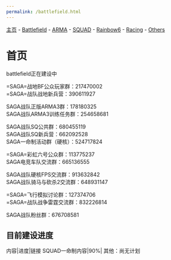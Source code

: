 ```yaml
---
permalink: /battlefield.html
---
```

[主页](https://saga2003.github.io/)   -  [Battlefield](https://saga2003.github.io/battlefield.html)   -   [ARMA](https://saga2003.github.io/arma.html)   -   [SQUAD](https://saga2003.github.io/squad.html)   -   [Rainbow6](https://saga2003.github.io/rainbow6.html)   -   [Racing](https://saga2003.github.io/racing.html)   -   [Others](https://saga2003.github.io/others.html)
# 首页

battlefield正在建设中

=SAGA=战地BF公众玩家群：217470002  
=SAGA=战队战地新兵营：390611927  

SAGA战队正版ARMA3群：178180325  
SAGA战队ARMA3训练任务群：254658681  

SAGA战队SQ公共群：680455119  
SAGA战队SQ新兵营：662092528  
SAGA一命制活动群（硬核）：524717824  

=SAGA=彩虹六号公众群：113775237  
SAGA电竞车队交流群：665136555  

SAGA战队硬核FPS交流群：913632842  
SAGA战队骑马与砍杀2交流群：648931147  

=SAGA=飞行模拟讨论群：127374706  
=SAGA=战队战争雷霆交流群：832226814  

SAGA战队粉丝群：676708581 

## 目前建设进度

内容|进度|链接
SQUAD一命制内容|90%|[](https://saga2003.github.io/squad.html)
其他：尚无计划





